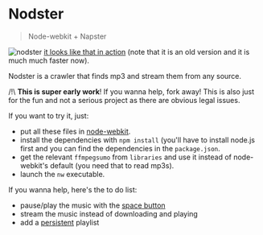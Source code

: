 Nodster
=======
> Node-webkit + Napster

![nodster](http://i.imgur.com/6hWLBl0.png)
[it looks like that in action](https://www.youtube.com/watch?v=ynExKXtopPY&feature=youtu.be) (note that it is an old version and it is much much faster now).

Nodster is a crawler that finds mp3 and stream them from any source.

/!\ **This is super early work**! If you wanna help, fork away!
This is also just for the fun and not a serious project as there are obvious legal issues.

If you want to try it, just:
* put all these files in [node-webkit](https://github.com/rogerwang/node-webkit).
* install the dependencies with `npm install` (you'll have to install node.js first and you can find the dependencies in the `package.json`.
* get the relevant `ffmpegsumo` from `libraries` and use it instead of node-webkit's default (you need that to read mp3s).
* launch the `nw` executable.

If you wanna help, here's the to do list:

* pause/play the music with the [space button](https://github.com/rogerwang/node-webkit/wiki/Native-UI-API-Manual)
* stream the music instead of downloading and playing
* add a [persistent](https://github.com/rogerwang/node-webkit/wiki/Save-persistent-data-in-app) playlist